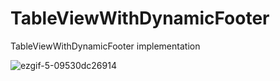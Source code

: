 # TableViewWithDynamicFooter
TableViewWithDynamicFooter implementation

![ezgif-5-09530dc26914](https://user-images.githubusercontent.com/43502269/109413585-4055a080-79bf-11eb-9120-f2be45df5011.gif)
